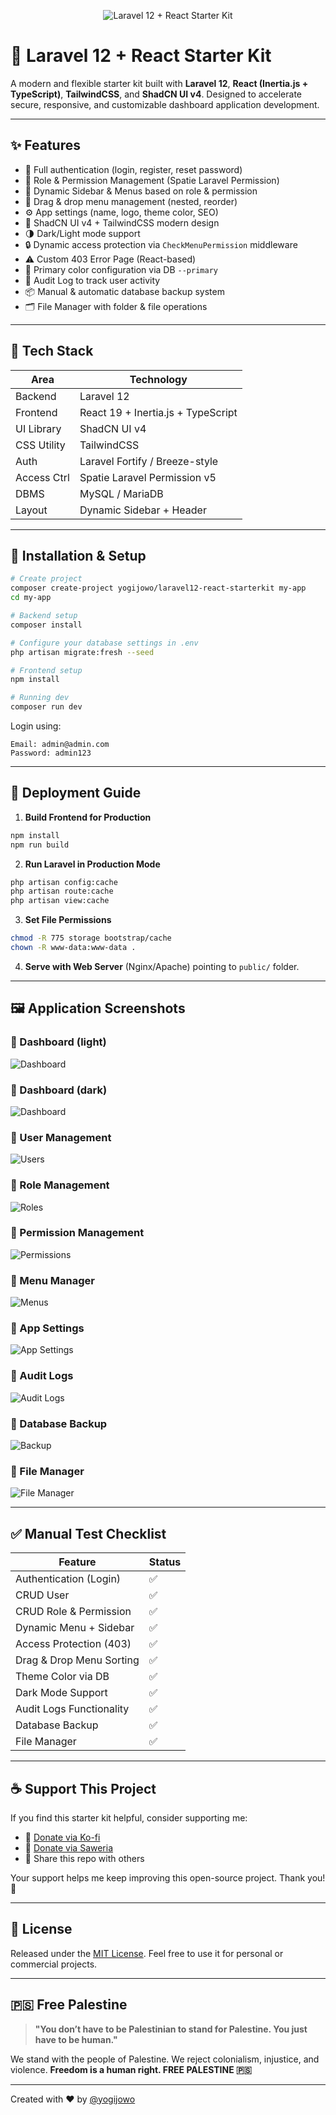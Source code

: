 <p align="center"><img src="https://raw.githubusercontent.com/yogijowo/laravel12-react-starterkit/refs/heads/main/screenshots/landing-welcome.png" alt="Laravel 12 + React Starter Kit"></p>

# 🚀 Laravel 12 + React Starter Kit

A modern and flexible starter kit built with **Laravel 12**, **React (Inertia.js + TypeScript)**, **TailwindCSS**, and **ShadCN UI v4**. Designed to accelerate secure, responsive, and customizable dashboard application development.

---

## ✨ Features

- 🔐 Full authentication (login, register, reset password)
- 👥 Role & Permission Management (Spatie Laravel Permission)
- 📂 Dynamic Sidebar & Menus based on role & permission
- 🧩 Drag & drop menu management (nested, reorder)
- ⚙️ App settings (name, logo, theme color, SEO)
- 🎨 ShadCN UI v4 + TailwindCSS modern design
- 🌗 Dark/Light mode support
- 🔒 Dynamic access protection via `CheckMenuPermission` middleware
- ⚠️ Custom 403 Error Page (React-based)
- 💾 Primary color configuration via DB `--primary`
- 🪪 Audit Log to track user activity
- 📦 Manual & automatic database backup system
- 🗂️ File Manager with folder & file operations

---

## 🧱 Tech Stack

| Area        | Technology                         |
| ----------- | ---------------------------------- |
| Backend     | Laravel 12                         |
| Frontend    | React 19 + Inertia.js + TypeScript |
| UI Library  | ShadCN UI v4                       |
| CSS Utility | TailwindCSS                        |
| Auth        | Laravel Fortify / Breeze-style     |
| Access Ctrl | Spatie Laravel Permission v5       |
| DBMS        | MySQL / MariaDB                    |
| Layout      | Dynamic Sidebar + Header           |

---

## 🔧 Installation & Setup

```bash
# Create project
composer create-project yogijowo/laravel12-react-starterkit my-app
cd my-app

# Backend setup
composer install

# Configure your database settings in .env
php artisan migrate:fresh --seed

# Frontend setup
npm install

# Running dev
composer run dev
```

Login using:

```
Email: admin@admin.com
Password: admin123
```

---

## 🚀 Deployment Guide

1. **Build Frontend for Production**

```bash
npm install
npm run build
```

2. **Run Laravel in Production Mode**

```bash
php artisan config:cache
php artisan route:cache
php artisan view:cache
```

3. **Set File Permissions**

```bash
chmod -R 775 storage bootstrap/cache
chown -R www-data:www-data .
```

4. **Serve with Web Server** (Nginx/Apache) pointing to `public/` folder.

---

## 🖼️ Application Screenshots

### 📌 Dashboard (light)

![Dashboard](./screenshots/dashboard-light.png)

### 📌 Dashboard (dark)

![Dashboard](./screenshots/dashboard-dark.png)

### 📌 User Management

![Users](./screenshots/users.png)

### 📌 Role Management

![Roles](./screenshots/roles.png)

### 📌 Permission Management

![Permissions](./screenshots/permissions.png)

### 📌 Menu Manager

![Menus](./screenshots/menus.png)

### 📌 App Settings

![App Settings](./screenshots/app-settings.png)

### 📌 Audit Logs

![Audit Logs](./screenshots/audit-logs.png)

### 📌 Database Backup

![Backup](./screenshots/backup.png)

### 📌 File Manager

![File Manager](./screenshots/file-manager.png)

---

## ✅ Manual Test Checklist

| Feature                  | Status |
| ------------------------ | ------ |
| Authentication (Login)   | ✅     |
| CRUD User                | ✅     |
| CRUD Role & Permission   | ✅     |
| Dynamic Menu + Sidebar   | ✅     |
| Access Protection (403)  | ✅     |
| Drag & Drop Menu Sorting | ✅     |
| Theme Color via DB       | ✅     |
| Dark Mode Support        | ✅     |
| Audit Logs Functionality | ✅     |
| Database Backup          | ✅     |
| File Manager             | ✅     |

---

## ☕ Support This Project

If you find this starter kit helpful, consider supporting me:

- 💖 [Donate via Ko-fi](https://ko-fi.com/yogijowo)
- 🧧 [Donate via Saweria](https://saweria.co/yogijowo)
- 🙌 Share this repo with others

Your support helps me keep improving this open-source project. Thank you! 🙏

---

## 📄 License

Released under the [MIT License](https://opensource.org/licenses/MIT). Feel free to use it for personal or commercial projects.

---

## 🇵🇸 Free Palestine

> **"You don’t have to be Palestinian to stand for Palestine. You just have to be human."**

We stand with the people of Palestine. We reject colonialism, injustice, and violence.
**Freedom is a human right. FREE PALESTINE 🇵🇸**

---

Created with ❤️ by [@yogijowo](https://github.com/yogijowo)
